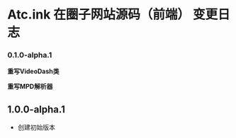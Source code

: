 #  Atc.ink 在圈子网站源码（前端） 变更日志


### 0.1.0-alpha.1

 **重写VideoDash类**

 **重写MPD解析器**

## 1.0.0-alpha.1
 *  创建初始版本
 